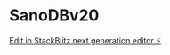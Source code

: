 # SanoDBv20

[Edit in StackBlitz next generation editor ⚡️](https://stackblitz.com/~/github.com/scoshields/SanoDBv20)